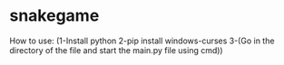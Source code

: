 # snakegame
How to use: (1-Install python 2-pip install windows-curses 3-(Go in the directory of the file and start the main.py file using cmd))
